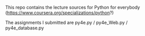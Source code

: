 This repo contains the lecture sources for Python for everybody (https://www.coursera.org/specializations/python?)

The assignments I submitted are py4e.py / py4e_Web.py / py4e_database.py
